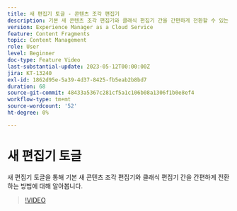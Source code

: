```yaml
---
title: 새 편집기 토글 - 콘텐츠 조각 편집기
description: 기본 새 콘텐츠 조각 편집기와 클래식 편집기 간을 간편하게 전환할 수 있는 새 편집기 알아보기 토글
version: Experience Manager as a Cloud Service
feature: Content Fragments
topic: Content Management
role: User
level: Beginner
doc-type: Feature Video
last-substantial-update: 2023-05-12T00:00:00Z
jira: KT-13240
exl-id: 1862d95e-5a39-4d37-8425-fb5eab2b8bd7
duration: 68
source-git-commit: 48433a5367c281cf5a1c106b08a1306f1b0e8ef4
workflow-type: tm+mt
source-wordcount: '52'
ht-degree: 0%

---
```


# 새 편집기 토글

새 편집기 토글을 통해 기본 새 콘텐츠 조각 편집기와 클래식 편집기 간을 간편하게 전환하는 방법에 대해 알아봅니다.

>[!VIDEO](https://video.tv.adobe.com/v/3419312/?learn=on)
